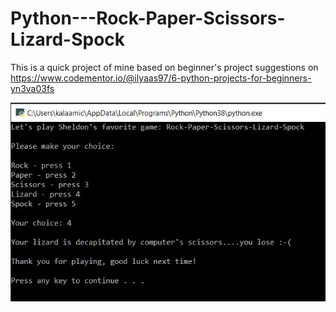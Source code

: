 # Python---Rock-Paper-Scissors-Lizard-Spock

This is a quick project of mine based on beginner's project suggestions on https://www.codementor.io/@ilyaas97/6-python-projects-for-beginners-yn3va03fs

![alt text](https://github.com/MichalKala/Python---Rock-Paper-Scissors-Lizard-Spock/blob/master/Screenshot.JPG)



